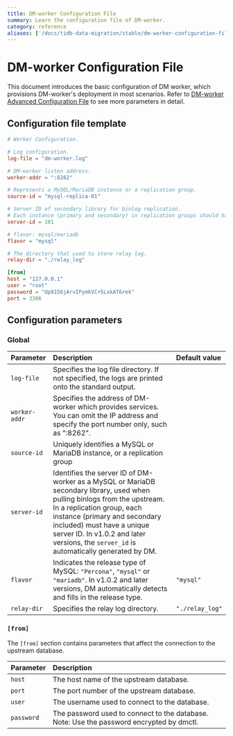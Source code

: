 ```yaml
---
title: DM-worker Configuration File
summary: Learn the configuration file of DM-worker.
category: reference
aliases: ['/docs/tidb-data-migration/stable/dm-worker-configuration-file/','/docs/tidb-data-migration/v1.0/dm-worker-configuration-file/','/docs/dev/reference/tools/data-migration/configure/dm-worker-configuration-file/','/docs/v3.1/reference/tools/data-migration/configure/dm-worker-configuration-file/','/docs/v3.0/reference/tools/data-migration/configure/dm-worker-configuration-file/','/docs/v2.1/reference/tools/data-migration/configure/dm-worker-configuration-file/']
---
```


# DM-worker Configuration File

This document introduces the basic configuration of DM worker, which provisions DM-worker's deployment in most scenarios. Refer to [DM-worker Advanced Configuration File](dm-worker-configuration-file-full.md) to see more parameters in detail.

## Configuration file template

```toml
# Worker Configuration.

# Log configuration.
log-file = "dm-worker.log"

# DM-worker listen address.
worker-addr = ":8262"

# Represents a MySQL/MariaDB instance or a replication group.
source-id = "mysql-replica-01"

# Server ID of secondary library for binlog replication.
# Each instance (primary and secondary) in replication groups should have a different server ID.
server-id = 101

# flavor: mysql/mariadb
flavor = "mysql"

# The directory that used to store relay log.
relay-dir = "./relay_log"

[from]
host = "127.0.0.1"
user = "root"
password = "Up8156jArvIPymkVC+5LxkAT6rek"
port = 3306
```

## Configuration parameters

### Global

| Parameter        | Description                           | Default value |
| :------------ | :--------------------------------------- | :---------|
| `log-file` | Specifies the log file directory. If not specified, the logs are printed onto the standard output. |
| `worker-addr` | Specifies the address of DM-worker which provides services. You can omit the IP address and specify the port number only, such as ":8262".| |
| `source-id` | Uniquely identifies a MySQL or MariaDB instance, or a replication group | |
| `server-id` | Identifies the server ID of DM-worker as a MySQL or MariaDB secondary library, used when pulling binlogs from the upstream. In a replication group, each instance (primary and secondary included) must have a unique server ID. In v1.0.2 and later versions, the `server_id` is automatically generated by DM. | |
| `flavor` | Indicates the release type of MySQL: `"Percona"`, `"mysql"` or `"mariadb"`. In v1.0.2 and later versions, DM automatically detects and fills in the release type. | `"mysql"`|
| `relay-dir` | Specifies the relay log directory. | `"./relay_log"` |

### `[from]`

The `[from]` section contains parameters that affect the connection to the upstream database.

| Parameter        | Description                           |
| :------------ | :--------------------------------------- |
| `host` | The host name of the upstream database. |
| `port` | The port number of the upstream database. |
| `user` | The username used to connect to the database. |
| `password` | The password used to connect to the database. Note: Use the password encrypted by dmctl.